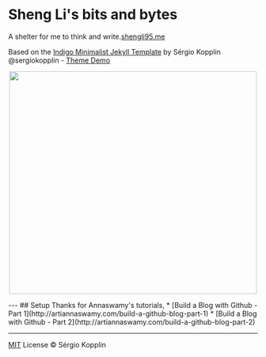 # Sheng Li's bits and bytes
A shelter for me to think and write.[shengli95.me](http://shengli95.me)

Based on the [Indigo Minimalist Jekyll Template](https://github.com/sergiokopplin/indigo) by Sérgio Kopplin @sergiokopplin - [Theme Demo](http://sergiokopplin.github.io/indigo/)

<p align="center">
    <img width="500" height="450" src="https://github.com/EeToSe/EeToSe.github.io/blob/master/screenshot.png">
</p>
---
## Setup
Thanks for Annaswamy's tutorials, 
* [Build a Blog with Github - Part 1](http://artiannaswamy.com/build-a-github-blog-part-1)
* [Build a Blog with Github - Part 2](http://artiannaswamy.com/build-a-github-blog-part-2)


---

[MIT](http://kopplin.mit-license.org/) License © Sérgio Kopplin
